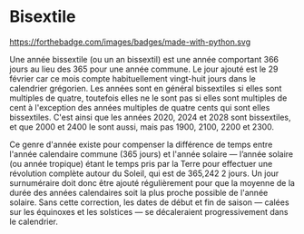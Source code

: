 # Bisextile
https://forthebadge.com/images/badges/made-with-python.svg

Une année bissextile (ou un an bissextil) est une année comportant 366 jours au lieu des 365 pour une année commune. Le jour ajouté est le 29 février car ce mois compte habituellement vingt-huit jours dans le calendrier grégorien. Les années sont en général bissextiles si elles sont multiples de quatre, toutefois elles ne le sont pas si elles sont multiples de cent à l'exception des années multiples de quatre cents qui sont elles bissextiles. C'est ainsi que les années 2020, 2024 et 2028 sont bissextiles, et que 2000 et 2400 le sont aussi, mais pas 1900, 2100, 2200 et 2300.

Ce genre d'année existe pour compenser la différence de temps entre l'année calendaire commune (365 jours) et l'année solaire — l’année solaire (ou année tropique) étant le temps pris par la Terre pour effectuer une révolution complète autour du Soleil, qui est de 365,242 2 jours. Un jour surnuméraire doit donc être ajouté régulièrement pour que la moyenne de la durée des années calendaires soit la plus proche possible de l'année solaire. Sans cette correction, les dates de début et fin de saison — calées sur les équinoxes et les solstices — se décaleraient progressivement dans le calendrier.
